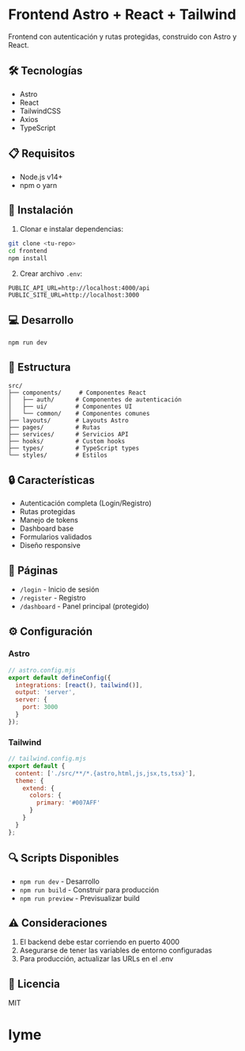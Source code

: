 # Frontend Astro + React + Tailwind

Frontend con autenticación y rutas protegidas, construido con Astro y React.

## 🛠 Tecnologías

- Astro
- React
- TailwindCSS
- Axios
- TypeScript

## 📋 Requisitos

- Node.js v14+
- npm o yarn

## 🚀 Instalación

1. Clonar e instalar dependencias:
```bash
git clone <tu-repo>
cd frontend
npm install
```

2. Crear archivo `.env`:
```env
PUBLIC_API_URL=http://localhost:4000/api
PUBLIC_SITE_URL=http://localhost:3000
```

## 💻 Desarrollo

```bash
npm run dev
```

## 📁 Estructura

```
src/
├── components/     # Componentes React
│   ├── auth/      # Componentes de autenticación
│   ├── ui/        # Componentes UI
│   └── common/    # Componentes comunes
├── layouts/       # Layouts Astro
├── pages/         # Rutas
├── services/      # Servicios API
├── hooks/         # Custom hooks
├── types/         # TypeScript types
└── styles/        # Estilos
```

## 🔒 Características

- Autenticación completa (Login/Registro)
- Rutas protegidas
- Manejo de tokens
- Dashboard base
- Formularios validados
- Diseño responsive

## 📱 Páginas

- `/login` - Inicio de sesión
- `/register` - Registro
- `/dashboard` - Panel principal (protegido)

## ⚙️ Configuración

### Astro
```javascript
// astro.config.mjs
export default defineConfig({
  integrations: [react(), tailwind()],
  output: 'server',
  server: {
    port: 3000
  }
});
```

### Tailwind
```javascript
// tailwind.config.mjs
export default {
  content: ['./src/**/*.{astro,html,js,jsx,ts,tsx}'],
  theme: {
    extend: {
      colors: {
        primary: '#007AFF'
      }
    }
  }
};
```

## 🔍 Scripts Disponibles

- `npm run dev` - Desarrollo
- `npm run build` - Construir para producción
- `npm run preview` - Previsualizar build

## ⚠️ Consideraciones

1. El backend debe estar corriendo en puerto 4000
2. Asegurarse de tener las variables de entorno configuradas
3. Para producción, actualizar las URLs en el .env

## 📝 Licencia

MIT
# lyme
